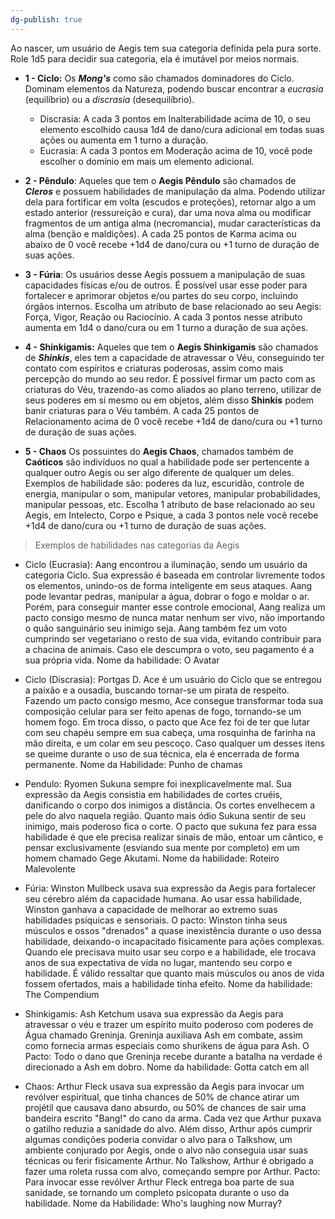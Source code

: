 ```yaml
---
dg-publish: true
---
```



Ao nascer, um usuário de Aegis tem sua categoria definida pela pura sorte. Role 1d5 para decidir sua categoria, ela é imutável por meios normais. 

- **1 - Ciclo:** Os ***Mong's*** como são chamados dominadores do Ciclo. Dominam elementos da Natureza, podendo buscar encontrar a *eucrasia* (equilíbrio) ou a *discrasia* (desequilíbrio).
	- Discrasia: A cada 3 pontos em Inalterabilidade acima de 10, o seu elemento escolhido causa 1d4 de dano/cura adicional em todas suas ações ou aumenta em 1 turno a duração.
	- Eucrasia: A cada 3 pontos em Moderação acima de 10, você pode escolher o domínio em mais um elemento adicional.
	
- **2 - Pêndulo**: Aqueles que tem o **Aegis Pêndulo** são chamados de ***Cleros*** e possuem habilidades de manipulação da alma. Podendo utilizar dela para fortificar em volta (escudos e proteções), retornar algo a um estado anterior (ressureição e cura), dar uma nova alma ou modificar fragmentos de um antiga alma (necromancia), mudar características da alma (benção e maldições). A cada 25 pontos de Karma acima ou abaixo de 0 você recebe +1d4 de dano/cura ou +1 turno de duração de suas ações.
	
- **3 - Fúria**: Os usuários desse Aegis possuem a manipulação de suas capacidades físicas e/ou de outros. É possível usar esse poder para fortalecer e aprimorar objetos e/ou partes do seu corpo, incluindo órgãos internos. Escolha um atributo de base relacionado ao seu Aegis: Força, Vigor, Reação ou Raciocínio. A cada 3 pontos nesse atributo aumenta em 1d4 o dano/cura ou em 1 turno a duração de sua ações.
	
- **4 - Shinkigamis:** Aqueles que tem o **Aegis Shinkigamis** são chamados de ***Shinkis***, eles tem a capacidade de atravessar o Véu, conseguindo ter contato com espíritos e criaturas poderosas, assim como mais percepção do mundo ao seu redor. É possível firmar um pacto com as criaturas do Véu, trazendo-as como aliados ao plano terreno, utilizar de seus poderes em si mesmo ou em objetos, além disso **Shinkis** podem banir criaturas para o Véu também. A cada 25 pontos de Relacionamento acima de 0 você recebe +1d4 de dano/cura ou +1 turno de duração de suas ações.
	
- **5 - Chaos** Os possuintes do **Aegis Chaos**, chamados também de **Caóticos** são indivíduos no qual a habilidade pode ser pertencente a qualquer outro Aegis ou ser algo diferente de qualquer um deles. Exemplos de habilidade são: poderes da luz, escuridão, controle de energia, manipular o som, manipular vetores, manipular probabilidades, manipular pessoas, etc. Escolha 1 atributo de base relacionado ao seu Aegis, em Intelecto, Corpo e Psique, a cada 3 pontos nele você recebe +1d4 de dano/cura ou +1 turno de duração de suas ações.


 >Exemplos de habilidades nas categorias da Aegis

- Ciclo (Eucrasia): Aang encontrou a iluminação, sendo um usuário da categoria Ciclo. Sua expressão é baseada em controlar livremente todos os elementos, unindo-os de forma inteligente em seus ataques. Aang pode levantar pedras, manipular a água, dobrar o fogo e moldar o ar. Porém, para conseguir manter esse controle emocional, Aang realiza um pacto consigo mesmo de nunca matar nenhum ser vivo, não importando o quão sanguinário seu inimigo seja. Aang também fez um voto cumprindo ser vegetariano o resto de sua vida, evitando contribuir para a chacina de animais. Caso ele descumpra o voto, seu pagamento é a sua própria vida. Nome da habilidade: O Avatar

- Ciclo (Discrasia): Portgas D. Ace é um usuário do Ciclo que se entregou a paixão e a ousadia, buscando tornar-se um pirata de respeito. Fazendo um pacto consigo mesmo, Ace consegue transformar toda sua composição celular para ser feito apenas de fogo, tornando-se um homem fogo.  Em troca disso, o pacto que Ace fez foi de ter que lutar com seu chapéu sempre em sua cabeça, uma rosquinha de farinha na mão direita, e um colar em seu pescoço. Caso qualquer um desses itens se queime durante o uso de sua técnica, ela é encerrada de forma permanente. Nome da Habilidade: Punho de chamas
  
- Pendulo: Ryomen Sukuna sempre foi inexplicavelmente mal. Sua expressão da Aegis consistia em habilidades de cortes cruéis, danificando o corpo dos inimigos a distância. Os cortes envelhecem a pele do alvo naquela região. Quanto mais ódio Sukuna sentir de seu inimigo, mais poderoso fica o corte. O pacto que sukuna fez para essa habilidade é que ele precisa realizar sinais de mão, entoar um cântico, e pensar exclusivamente (esviando sua mente por completo) em um homem chamado Gege Akutami. Nome da habilidade: Roteiro Malevolente

- Fúria: Winston Mullbeck usava sua expressão da Aegis para fortalecer seu cérebro além da capacidade humana. Ao usar essa habilidade, Winston ganhava a capacidade de melhorar ao extremo suas habilidades psíquicas e sensoriais. O pacto: Winston tinha seus músculos e ossos "drenados" a quase inexistência durante o uso dessa habilidade, deixando-o incapacitado fisicamente para ações complexas. Quando ele precisava muito usar seu corpo e a habilidade, ele trocava anos de sua expectativa de vida no lugar, mantendo seu corpo e habilidade. É válido ressaltar que quanto mais músculos ou anos de vida fossem ofertados, mais a habilidade tinha efeito. Nome da habilidade: The Compendium 

- Shinkigamis: Ash Ketchum usava sua expressão da Aegis para atravessar o véu e trazer um espírito muito poderoso com poderes de Água chamado Greninja. Greninja auxiliava Ash em combate, assim como fornecia armas especiais como shurikens de água para Ash. O Pacto: Todo o dano que Greninja recebe durante a batalha na verdade é direcionado a Ash em dobro. Nome da habilidade: Gotta catch em all

- Chaos: Arthur Fleck usava sua expressão da Aegis para invocar um revólver espiritual, que tinha chances de 50% de chance atirar um projétil que causava dano absurdo, ou 50% de chances de sair uma bandeira escrito "Bang!" do cano da arma. Cada vez que Arthur puxava o gatilho reduzia a sanidade do alvo. Além disso, Arthur após cumprir algumas condições poderia convidar o alvo para o Talkshow, um ambiente conjurado por Aegis, onde o alvo não conseguia usar suas técnicas ou ferir fisicamente Arthur. No Talkshow, Arthur é obrigado a fazer uma roleta russa com alvo, começando sempre por Arthur. Pacto: Para invocar esse revólver Arthur Fleck entrega boa parte de sua sanidade, se tornando um completo psicopata durante o uso da habilidade. Nome da Habilidade: Who's laughing now Murray?

